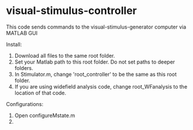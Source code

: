 # visual-stimulus-controller
This code sends commands to the visual-stimulus-generator computer via MATLAB GUI

Install:
1) Download all files to the same root folder.
2) Set your Matlab path to this root folder. Do not set paths to deeper folders.
3) In Stimulator.m, change 'root_controller' to be the same as this root folder.
4) If you are using widefield analysis code, change root_WFanalysis to the location of that code. 


Configurations:
1) Open configureMstate.m
2) 
